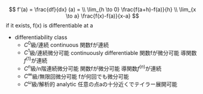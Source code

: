 $$ f'(a) = \frac{df}{dx} (a) = \\ \lim_{h \to 0} \frac{f(a+h)-f(a)}{h} \\ \lim_{x \to a} \frac{f(x)-f(a)}{x-a} $$
if it exists, f(x) is differentiable at a
- differentiability class
    - $C^0$級/連続 continuous
        関数fが連続
    - $C^1$級/連続微分可能 continuously differentiable
        関数fが微分可能
        導関数$f^{(1)}$が連続
    - $C^n$級/n階連続微分可能
        関数fが微分可能
        導関数$f^{(n)}$が連続
    - $C^\infty$級/無限回微分可能
        fが何回でも微分可能
    - $C^\omega$級/解析的 analytic
        任意の点aの十分近くでテイラー展開可能